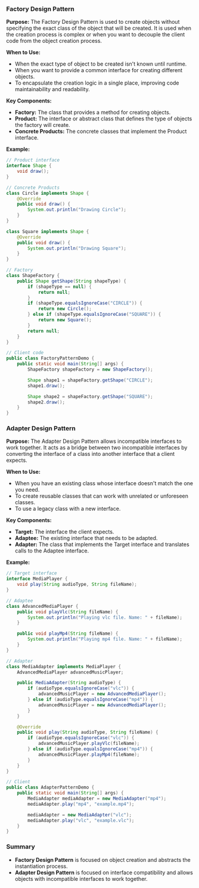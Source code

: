 ### Factory Design Pattern

**Purpose:**
The Factory Design Pattern is used to create objects without specifying the exact class of the object that will be created. It is used when the creation process is complex or when you want to decouple the client code from the object creation process.

**When to Use:**
- When the exact type of object to be created isn't known until runtime.
- When you want to provide a common interface for creating different objects.
- To encapsulate the creation logic in a single place, improving code maintainability and readability.

**Key Components:**
- **Factory:** The class that provides a method for creating objects.
- **Product:** The interface or abstract class that defines the type of objects the factory will create.
- **Concrete Products:** The concrete classes that implement the Product interface.

**Example:**
```java
// Product interface
interface Shape {
    void draw();
}

// Concrete Products
class Circle implements Shape {
    @Override
    public void draw() {
        System.out.println("Drawing Circle");
    }
}

class Square implements Shape {
    @Override
    public void draw() {
        System.out.println("Drawing Square");
    }
}

// Factory
class ShapeFactory {
    public Shape getShape(String shapeType) {
        if (shapeType == null) {
            return null;
        }
        if (shapeType.equalsIgnoreCase("CIRCLE")) {
            return new Circle();
        } else if (shapeType.equalsIgnoreCase("SQUARE")) {
            return new Square();
        }
        return null;
    }
}

// Client code
public class FactoryPatternDemo {
    public static void main(String[] args) {
        ShapeFactory shapeFactory = new ShapeFactory();

        Shape shape1 = shapeFactory.getShape("CIRCLE");
        shape1.draw();

        Shape shape2 = shapeFactory.getShape("SQUARE");
        shape2.draw();
    }
}
```

### Adapter Design Pattern

**Purpose:**
The Adapter Design Pattern allows incompatible interfaces to work together. It acts as a bridge between two incompatible interfaces by converting the interface of a class into another interface that a client expects.

**When to Use:**
- When you have an existing class whose interface doesn't match the one you need.
- To create reusable classes that can work with unrelated or unforeseen classes.
- To use a legacy class with a new interface.

**Key Components:**
- **Target:** The interface the client expects.
- **Adaptee:** The existing interface that needs to be adapted.
- **Adapter:** The class that implements the Target interface and translates calls to the Adaptee interface.

**Example:**
```java
// Target interface
interface MediaPlayer {
    void play(String audioType, String fileName);
}

// Adaptee
class AdvancedMediaPlayer {
    public void playVlc(String fileName) {
        System.out.println("Playing vlc file. Name: " + fileName);
    }

    public void playMp4(String fileName) {
        System.out.println("Playing mp4 file. Name: " + fileName);
    }
}

// Adapter
class MediaAdapter implements MediaPlayer {
    AdvancedMediaPlayer advancedMusicPlayer;

    public MediaAdapter(String audioType) {
        if (audioType.equalsIgnoreCase("vlc")) {
            advancedMusicPlayer = new AdvancedMediaPlayer();
        } else if (audioType.equalsIgnoreCase("mp4")) {
            advancedMusicPlayer = new AdvancedMediaPlayer();
        }
    }

    @Override
    public void play(String audioType, String fileName) {
        if (audioType.equalsIgnoreCase("vlc")) {
            advancedMusicPlayer.playVlc(fileName);
        } else if (audioType.equalsIgnoreCase("mp4")) {
            advancedMusicPlayer.playMp4(fileName);
        }
    }
}

// Client
public class AdapterPatternDemo {
    public static void main(String[] args) {
        MediaAdapter mediaAdapter = new MediaAdapter("mp4");
        mediaAdapter.play("mp4", "example.mp4");

        mediaAdapter = new MediaAdapter("vlc");
        mediaAdapter.play("vlc", "example.vlc");
    }
}
```

### Summary
- **Factory Design Pattern** is focused on object creation and abstracts the instantiation process.
- **Adapter Design Pattern** is focused on interface compatibility and allows objects with incompatible interfaces to work together.
